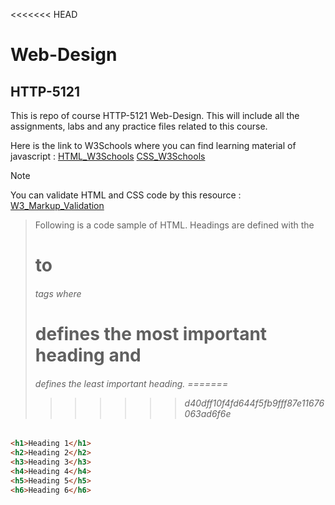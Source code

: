 <<<<<<< HEAD
# Web-Design
## HTTP-5121

This is repo of course HTTP-5121 Web-Design. 
This will include all the assignments, labs and any practice files related to this course.

Here is the link to W3Schools where you can find learning material of javascript :
[HTML_W3Schools](https://www.w3schools.com/html/default.asp)
[CSS_W3Schools](https://www.w3schools.com/css/default.asp)

>[!Note]  
You can validate HTML and CSS code by this resource : [W3_Markup_Validation](https://validator.w3.org/)


>Following is a code sample of HTML. Headings are defined with the <h1> to <h6> tags where <h1> defines the most important heading and <h6> defines the least important heading.
=======
>>>>>>> d40dff10f4fd644f5fb9fff87e11676063ad6f6e

```html
<h1>Heading 1</h1>
<h2>Heading 2</h2>
<h3>Heading 3</h3>
<h4>Heading 4</h4>
<h5>Heading 5</h5>
<h6>Heading 6</h6>
```